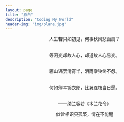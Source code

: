 ```yaml
---
layout: page
title: "独白"
description: "Coding My World"
header-img: "img/plane.jpg"
---
```


<center>
人生若只如初见，何事秋风悲画扇？<br><br>

等闲变却故人心，却道故人心易变。<br><br>

骊山语罢清宵半，泪雨零铃终不怨。<br><br>

何如薄幸锦衣郎，比翼连枝当日愿。<br><br>

——纳兰容若《木兰花令》

似曾相识只孤檠，情在不能醒

</center>
